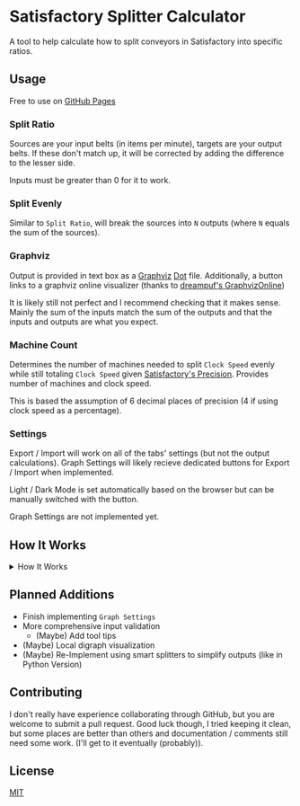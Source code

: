 # Satisfactory Splitter Calculator
A tool to help calculate how to split conveyors in Satisfactory into specific ratios.

## Usage
Free to use on [GitHub Pages](https://icemoonmagic.github.io/Satisfactory-Splitter-Calculator/)

### Split Ratio
Sources are your input belts (in items per minute), targets are your output belts.
If these don't match up, it will be corrected by adding the difference to the lesser side.

Inputs must be greater than 0 for it to work.

### Split Evenly
Similar to `Split Ratio`, will break the sources into `N` outputs (where `N` equals the sum of the sources).

### Graphviz
Output is provided in text box as a [Graphviz](https://www.graphviz.org/) [Dot](https://www.graphviz.org/doc/info/lang.html) file. Additionally, a button links to a graphviz online visualizer (thanks to [dreampuf's GraphvizOnline](https://github.com/dreampuf/GraphvizOnline))


It is likely still not perfect and I recommend checking that it makes sense. Mainly the sum of the inputs match the sum of the outputs and that the inputs and outputs are what you expect.

### Machine Count
Determines the number of machines needed to split `Clock Speed` evenly while still totaling `Clock Speed` given [Satisfactory's Precision](https://satisfactory.fandom.com/wiki/Clock_speed#Precision). Provides number of machines and clock speed.

This is based the assumption of 6 decimal places of precision (4 if using clock speed as a percentage).

### Settings
Export / Import will work on all of the tabs' settings (but not the output calculations). Graph Settings will likely recieve dedicated buttons for Export / Import when implemented.

Light / Dark Mode is set automatically based on the browser but can be manually switched with the button.

Graph Settings are not implemented yet.

## How It Works
<details>
<summary> How It Works </summary>

### Simplifying Ratio
To reduce the amount of work that needs to be done, the first step is to simlify the ratio. This also helps with decimal inputs.

Using some "fun" math, the lowest common denominator (or, more accurately, lowest common multiple of teh denominators) is found and made to the denominator of each input.
After that, the greatest common factor is found and used as a divisor to get the final simplified ratio.

### Splitting
The inputs are then split into `N` equal parts (where `N` is the sum of the sources). Given there are multiple ways to split to the same number (e.g. 6 be /2 then /3 twice or /3 then /2 thrice), dividing by 2 is prefered over 3 to reduce overall node count. 

If a node can be divided cleanly by 2 or 3, it will be. If it can't be cleanly divided, it will spawn a child and connect carrying "1" more than it has and mark itself as a "back node". When one of it's children becomes able to break into multiple "1" nodes (i.e. equaling 2 or 3), one of it's outputs will be redirected back to the node.

(2 and 3 are mentioned due to being default, but it does change with different a `max split` setting)

("1" may not equal 1 in cases where [Simplifying Ratio](#simplifying-ratio) simplified the sources / targets)

### Merging
Given an array of nodes, `M` nodes are taken to be merged (where `M` equals one of the targets).
These nodes could just be merged together, but that would likely leave a lot of redundent nodes that get split just to be merged together again. 

To fix this, before merging, the parent of a node to be merged is looked at. If all of this parent's children are set to be merged, the children are disconnected and dismissed from merging while the parent is set in their place. This continues untill all the nodes either have no parent or all nodes have children that are excluded from merging.

If a child that is feeding a "back node" is checking itself, all of the children of the "back node" must be set for merging.

### Graphing
The `ConveyorNode`s and `ConveyorLink`s that are used internally represent nodes and edges respectfully (for graphing purposes at least), but need to be converted to work with [Graphviz](#graphviz). This is done simply by iterating over each root and recursing throught their children, recording the nodes and edges along the way. Afterwords, the noted nodes / edges are put into a string following the Dot Language.

</details>

## Planned Additions
- Finish implementing `Graph Settings`
- More comprehensive input validation
    - (Maybe) Add tool tips
- (Maybe) Local digraph visualization
- (Maybe) Re-Implement using smart splitters to simplify outputs (like in Python Version)

## Contributing
I don't really have experience collaborating through GitHub, but you are welcome to submit a pull request. Good luck though, I tried keeping it clean, but some places are better than others and documentation / comments still need some work. (I'll get to it eventually (probably)).

## License
[MIT](https://choosealicense.com/licenses/mit/)
